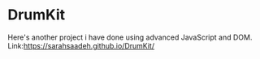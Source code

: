 # DrumKit
Here's another project i have done using advanced JavaScript and DOM. Link:https://sarahsaadeh.github.io/DrumKit/
